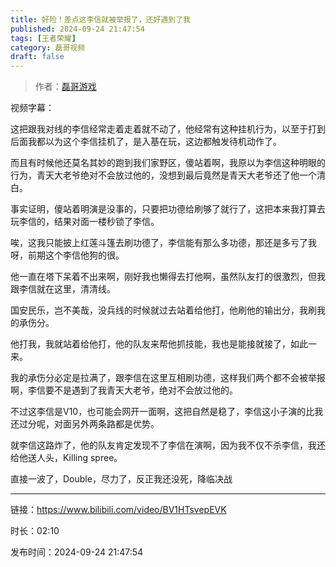 ```yaml
---
title: 好险！差点这李信就被举报了，还好遇到了我
published: 2024-09-24 21:47:54
tags: [王者荣耀]
category: 磊哥视频
draft: false
---
```



> 作者：[磊哥游戏](https://space.bilibili.com/268941858?spm_id_from=333.788.upinfo.head.click)

视频字幕：

这把跟我对线的李信经常走着走着就不动了，他经常有这种挂机行为，以至于打到后面我都以为这个李信挂机了，是入基在玩，这边都触发待机动作了。

而且有时候他还莫名其妙的跑到我们家野区，傻站着啊，我原以为李信这种明眼的行为，青天大老爷绝对不会放过他的，没想到最后竟然是青天大老爷还了他一个清白。

事实证明，傻站着明演是没事的，只要把功德给刷够了就行了，这把本来我打算去玩李信的，结果对面一楼秒锁了李信。

唉，这我只能披上红莲斗篷去刷功德了，李信能有那么多功德，那还是多亏了我呀，前期这个李信他狗的很。

他一直在塔下呆着不出来啊，刚好我也懒得去打他啊，虽然队友打的很激烈，但我跟李信就在这里，清清线。

国安民乐，岂不美哉，没兵线的时候就过去站着给他打，他刷他的输出分，我刷我的承伤分。

他打我，我就站着给他打，他的队友来帮他抓技能，我也是能接就接了，如此一来。

我的承伤分必定是拉满了，跟李信在这里互相刷功德，这样我们两个都不会被举报啊，李信要不是遇到了我青天大老爷，绝对不会放过他的。

不过这李信是V10，也可能会网开一面啊，这把自然是稳了，李信这小子演的比我还过分呢，对面另外两条路都是优势。

就李信这路炸了，他的队友肯定发现不了李信在演啊，因为我不仅不杀李信，我还给他送人头，Killing spree。

直接一波了，Double，尽力了，反正我还没死，降临决战

---

链接：https://www.bilibili.com/video/BV1HTsvepEVK

时长：02:10

发布时间：2024-09-24 21:47:54
